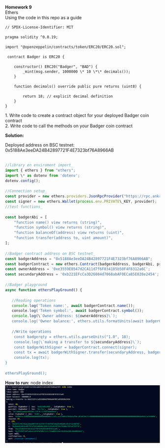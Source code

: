 **Homework 9**  
Ethers  
Using the code in this repo as a guide

```solidity
// SPDX-License-Identifier: MIT

pragma solidity ^0.8.19;

import "@openzeppelin/contracts/token/ERC20/ERC20.sol";

 contract Badger is ERC20 {

    constructor() ERC20("Badger", "BAD") {
        _mint(msg.sender, 1000000 \* 10 \*\* decimals());
    }

    function decimals() override public pure returns (uint8) {

        return 18; // explicit decimal definition
    }
}
```
  
1\. Write code to create a contract object for your deployed Badger coin  
contract  
2\. Write code to call the methods on your Badger coin contract

**Solution:**

Deployed address on BSC testnet: 0x5188Ae3eeDA24B42897721F4E7323bf76A8966AB
```javascript

//library en enviroment import_
import { ethers } from "ethers";
import \* as dotenv from 'dotenv';
dotenv.config();

//Connection setup_
const provider = new ethers.providers.JsonRpcProvider("https://rpc.ankr.com/bsc_testnet_chapel");
const signer = new ethers.Wallet(process.env.PRIVATE\_KEY, provider);
//test functions_

const badgerAbi = [
    "function name() view returns (string)",
    "function symbol() view returns (string)",
    "function balanceOf(address) view returns (uint)",
    "function transfer(address to, uint amount)",
];

//Badger contract address on BSC testnet_
const badgerAddress = "0x5188Ae3eeDA24B42897721F4E7323bf76A8966AB";
const badgerContract = new ethers.Contract(badgerAddress, badgerAbi, provider);
const ownerAddress = '0xe3559E8547d2CA11d7f6F834185b50F4F8312a6C';
const secundaryAddress = '0xb221EFcCa3D26084d7068abAF0ECa85E028e2454';

//Badger playground
async function ethersPlayGround() {

   //Reading operations
   console.log('Token name:', await badgerContract.name());
   console.log('Token symbol:', await badgerContract.symbol());
   console.log(\`Owner address: ${ownerAddress}\`);
   console.log('Owner balance:', ethers.utils.formatUnits(await badgerContract.balanceOf(ownerAddress), 18));
   
   //Write operations
    const badgerqty = ethers.utils.parseUnits("1.0", 18);
    console.log(\`making a transfer to ${secundaryAddress}\`);
    const badgerWithSigner = badgerContract.connect(signer);
    const tx = await badgerWithSigner.transfer(secundaryAddress, badgerqty);
    console.log(tx);
}

ethersPlayGround();
```

**How to run:**
node index
![image](https://raw.githubusercontent.com/sergiotechx/bnbchainzero2hero/main/homework9/operations.PNG)
